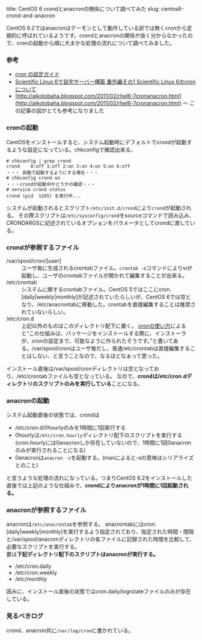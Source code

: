 title: CentOS 6 crondとanacronの関係について調べてみた
slug: centos6-crond-and-anacron

CentOS 6.2ではanacronはデーモンとして動作している訳では無くcronから定期的に呼ばれているようです。crondとanacronの関係が良く分からなかったので、cronの起動から順に大まかな処理の流れについて調べてみました。

### 参考

* [cron の設定ガイド](http://www.express.nec.co.jp/linux/distributions/knowledge/system/crond.html)
* [Scientific Linux 6で自宅サーバー構築 番外編その1 Scientific Linux 6のcronについて](http://www.sa-sa-ki.jp/blog/2011/03/scientific-linux-6-1-scientific-linux-6-cron/)
* [http://aikotobaha.blogspot.com/2011/02/rhel6-7cronanacron.html](http://aikotobaha.blogspot.com/2011/02/rhel6-7cronanacron.html) 〜 この記事の図がとても参考になりました

### cronの起動

CentOSをインストールすると、システム起動時にデフォルトでcrondが起動するような設定になっている。chkconfigで確認出来る。

    # chkconfig | grep crond
    crond    0:off 1:off 2:on 3:on 4:on 5:on 6:off
    ・・・ 自動で起動するようにする場合・・・
    # chkconfig crond on
    ・・・crondが起動中かどうかの確認・・・
    # service crond status
    crond (pid  1265) を実行中...

システムが起動されるとスクリプト`/etc/init.d/crond`により`crond`が起動される。 その際スクリプトは`/etc/sysconfig/crond`をsourceコマンドで読み込み、CRONDARGSに記述されているオプションをパラメータとしてcrondに渡している。

### crondが参照するファイル

<dl>
  <dt>/var/spool/cron/[user]</dt>
  <dd>ユーザ毎に生成されるcrontabファイル。<code>crontab -e</code>コマンドによりviが起動し、ユーザのcrontabファイルが開かれて編集することが出来る。</dd>
  <dt>/etc/crontab</dt>
  <dd>システムに関するcrontabファイル。CentOS 5ではここにcron.[daily|weekly|monthly]が記述されていたらしいが、CentOS 6では空となり、/etc/anacrontabに移動した。crontabを直接編集することは推奨されていないらしい。</dd>
  <dt>/etc/cron.d</dt>
  <dd>上記以外のものはこのディレクトリ配下に置く。 <a href="http://homepage1.nifty.com/cra/linux/cron.html">cronの使い方</a>によると<q>この仕組みは、パッケージをインストールする際に、インストーラが、cronの設定まで、可能なように作られたそうです。</q>と書いてある。/var/spool/cronはユーザ毎だし、普通/etc/crontabは直接編集することはしない、と言うことなので、なるほどなぁって思った。</dd>
</dl>

インストール直後は/var/spool/cronディレクトリは空となっており、/etc/crontabファイルも空となっている。 なので、**crondは/etc/cron.dディレクトリのスクリプトのみを実行している**ことになる。

### anacronの起動
システム起動直後の状態では、crondは

* /etc/cron.d/0hourlyのみを1時間に1回実行する
* 0hourlyは`/etc/cron.hourly`ディレクトリ配下のスクリプトを実行する(cron.hourlyには0anacronしか存在していないので、1時間に1回0anacronのみが実行されることになる)
* 0anacronは`anacron -s`を起動する。(manによると-sの意味はシリアライズとのこと)

と言うような処理の流れになっている。つまりCentOS 6.2をインストールした直後では上記のような仕組みで、**crondによりanacronが1時間に1回起動される。**

### anacronが参照するファイル
anacronは`/etc/anacrontab`を参照する。 anacrontabにはcron.[daily|weekly|monthly]を実行するよう指定されており、指定された時間・間隔と/var/spool/anacronディレクトリの各ファイルに記録された時間を比較して、必要なスクリプトを実行する。<br />
要は**下記ディレクトリ配下のスクリプトはanacronが実行する。**

* /etc/cron.daily
* /etc/cron.weekly
* /etc/monthly

因みに、インストール直後の状態ではcron.daily/logrotateファイルのみが存在している。

### 見るべきログ
crond、anacron共に`/var/log/cron`に書かれている。
